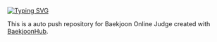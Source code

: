 
[![Typing SVG](https://readme-typing-svg.demolab.com?font=Fira+Code&size=30&pause=1000&color=F7BE51&width=435&lines=Programmers+Java+Level+0)](https://git.io/typing-svg)

This is a auto push repository for Baekjoon Online Judge created with [BaekjoonHub](https://github.com/BaekjoonHub/BaekjoonHub).

